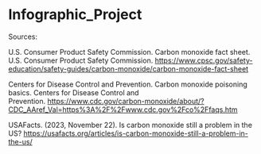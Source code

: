 # Infographic_Project
 
Sources:

U.S. Consumer Product Safety Commission. Carbon monoxide fact sheet. U.S. Consumer Product Safety Commission. https://www.cpsc.gov/safety-education/safety-guides/carbon-monoxide/carbon-monoxide-fact-sheet

Centers for Disease Control and Prevention. Carbon monoxide poisoning basics. Centers for Disease Control and Prevention. https://www.cdc.gov/carbon-monoxide/about/?CDC_AAref_Val=https%3A%2F%2Fwww.cdc.gov%2Fco%2Ffaqs.htm

USAFacts. (2023, November 22). Is carbon monoxide still a problem in the US? https://usafacts.org/articles/is-carbon-monoxide-still-a-problem-in-the-us/

